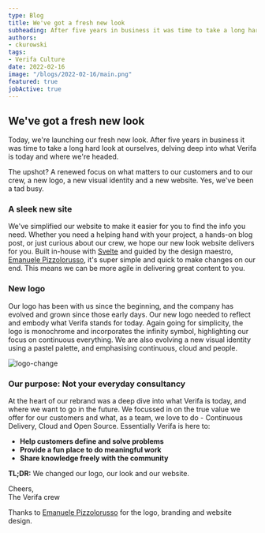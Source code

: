 ```yaml
---
type: Blog
title: We've got a fresh new look
subheading: After five years in business it was time to take a long hard look at ourselves, delving deep into what Verifa is today and where we're headed.
authors:
- ckurowski
tags:
- Verifa Culture
date: 2022-02-16
image: "/blogs/2022-02-16/main.png"
featured: true
jobActive: true
---
```


## We've got a fresh new look

Today, we're launching our fresh new look. After five years in business it was time to take a long hard look at ourselves, delving deep into what Verifa is today and where we're headed.

The upshot? A renewed focus on what matters to our customers and to our crew, a new logo, a new visual identity and a new website. Yes, we've been a tad busy.

### A sleek new site

We've simplified our website to make it easier for you to find the info you need. Whether you need a helping hand with your project, a hands-on blog post, or just curious about our crew, we hope our new look website delivers for you. Built in-house with [Svelte](https://svelte.dev/) and guided by the design maestro, [Emanuele Pizzolorusso](https://pizzolorusso.com/), it's super simple and quick to make changes on our end. This means we can be more agile in delivering great content to you.

### New logo

Our logo has been with us since the beginning, and the company has evolved and grown since those early days. Our new logo needed to reflect and embody what Verifa stands for today. Again going for simplicity, the logo is monochrome and incorporates the infinity symbol, highlighting our focus on continuous everything. We are also evolving a new visual identity using a pastel palette, and emphasising continuous, cloud and people.

![logo-change](/blogs/2022-02-16/logo-change.png)

### Our purpose: Not your everyday consultancy

At the heart of our rebrand was a deep dive into what Verifa is today, and where we want to go in the future. We focussed in on the true value we offer for our customers and what, as a team, we love to do - Continuous Delivery, Cloud and Open Source.  Essentially Verifa is here to:

- **Help customers define and solve problems**
- **Provide a fun place to do meaningful work**
- **Share knowledge freely with the community**

**TL;DR:** We changed our logo, our look and our website.

Cheers,<br/>
The Verifa crew

Thanks to [Emanuele Pizzolorusso](https://pizzolorusso.com/) for the logo, branding and website design.

